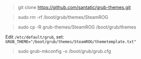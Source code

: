 


> git clone https://github.com/santatic/grub-themes.git

> sudo rm -rf /boot/grub/themes/SteamROG

> sudo cp -R grub-themes/SteamROG /boot/grub/themes

Edit `/etc/default/grub`, set:
```GRUB_THEME="/boot/grub/themes/SteamROG/themetemplate.txt"```

> sudo grub-mkconfig -o /boot/grub/grub.cfg